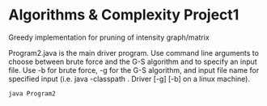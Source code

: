 # Algorithms & Complexity Project1
Greedy implementation for pruning of intensity graph/matrix

Program2.java is the main driver program. Use command line arguments to choose between brute force and the G-S algorithm and to specify an input file. Use -b for brute force, -g for the G-S algorithm, and input file name for specified input (i.e. java -classpath . Driver [-g] [-b] <filename> on a linux machine). 
  
```python
java Program2
```
   

